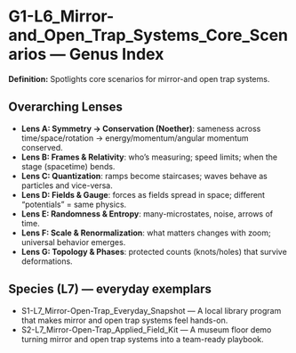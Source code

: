 # G1-L6_Mirror-and_Open_Trap_Systems_Core_Scenarios — Genus Index
**Definition:** Spotlights core scenarios for mirror-and open trap systems.

## Overarching Lenses

- **Lens A: Symmetry -> Conservation (Noether)**: sameness across time/space/rotation → energy/momentum/angular momentum conserved.
- **Lens B: Frames & Relativity**: who’s measuring; speed limits; when the stage (spacetime) bends.
- **Lens C: Quantization**: ramps become staircases; waves behave as particles and vice-versa.
- **Lens D: Fields & Gauge**: forces as fields spread in space; different “potentials” = same physics.
- **Lens E: Randomness & Entropy**: many-microstates, noise, arrows of time.
- **Lens F: Scale & Renormalization**: what matters changes with zoom; universal behavior emerges.
- **Lens G: Topology & Phases**: protected counts (knots/holes) that survive deformations.

## Species (L7) — everyday exemplars
- S1-L7_Mirror-Open-Trap_Everyday_Snapshot — A local library program that makes mirror and open trap systems feel hands-on.
- S2-L7_Mirror-Open-Trap_Applied_Field_Kit — A museum floor demo turning mirror and open trap systems into a team-ready playbook.
